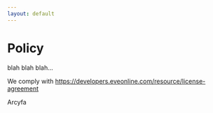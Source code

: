 ```yaml
---
layout: default
---
```


# Policy
blah blah blah...

We comply with https://developers.eveonline.com/resource/license-agreement

Arcyfa
